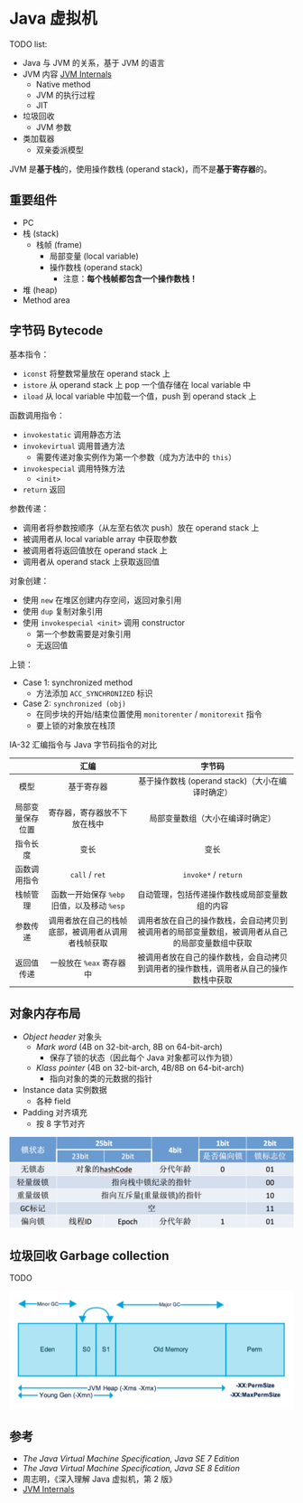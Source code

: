# Java 虚拟机

TODO list:

+ Java 与 JVM 的关系，基于 JVM 的语言
+ JVM 内容 [JVM Internals](http://blog.jamesdbloom.com/JVMInternals.html)
  + Native method
  + JVM 的执行过程
  + JIT
+ 垃圾回收
  + JVM 参数
+ 类加载器
  + 双亲委派模型

JVM 是**基于栈**的，使用操作数栈 (operand stack)，而不是**基于寄存器**的。

## 重要组件

+ PC
+ 栈 (stack)
  + 栈帧 (frame)
    + 局部变量 (local variable)
    + 操作数栈 (operand stack)
      + 注意：**每个栈帧都包含一个操作数栈！**
+ 堆 (heap)
+ Method area

## 字节码 Bytecode

基本指令：

+ `iconst` 将整数常量放在 operand stack 上
+ `istore` 从 operand stack 上 pop 一个值存储在 local variable 中
+ `iload` 从 local variable 中加载一个值，push 到 operand stack 上

函数调用指令：

+ `invokestatic` 调用静态方法
+ `invokevirtual` 调用普通方法
  + 需要传递对象实例作为第一个参数（成为方法中的 `this`）
+ `invokespecial` 调用特殊方法
  + `<init>`
+ `return` 返回

参数传递：

+ 调用者将参数按顺序（从左至右依次 push）放在 operand stack 上
+ 被调用者从 local variable array 中获取参数
+ 被调用者将返回值放在 operand stack 上
+ 调用者从 operand stack 上获取返回值

对象创建：

+ 使用 `new` 在堆区创建内存空间，返回对象引用
+ 使用 `dup` 复制对象引用
+ 使用 `invokespecial <init>` 调用 constructor
  + 第一个参数需要是对象引用
  + 无返回值

上锁：

+ Case 1: synchronized method
  + 方法添加 `ACC_SYNCHRONIZED` 标识
+ Case 2: `synchronized (obj)`
  + 在同步块的开始/结束位置使用 `monitorenter` / `monitorexit` 指令
  + 要上锁的对象放在栈顶

IA-32 汇编指令与 Java 字节码指令的对比

| | 汇编 | 字节码 |
| :-: | :-: | :-: |
| 模型 | 基于寄存器 | 基于操作数栈 (operand stack)（大小在编译时确定）|
| 局部变量保存位置 | 寄存器，寄存器放不下放在栈中 | 局部变量数组（大小在编译时确定）|
| 指令长度 | 变长 | 变长 |
| 函数调用指令 | `call` / `ret` | `invoke*` / `return` |
| 栈帧管理 | 函数一开始保存 `%ebp` 旧值，以及移动 `%esp` | 自动管理，包括传递操作数栈或局部变量数组的内容 |
| 参数传递 | 调用者放在自己的栈帧底部，被调用者从调用者栈帧获取 | 调用者放在自己的操作数栈，会自动拷贝到被调用者的局部变量数组，被调用者从自己的局部变量数组中获取 |
| 返回值传递 | 一般放在 `%eax` 寄存器中 | 被调用者放在自己的操作数栈，会自动拷贝到调用者的操作数栈，调用者从自己的操作数栈中获取 |

## 对象内存布局

+ _Object header_ 对象头
  + _Mark word_ (4B on 32-bit-arch, 8B on 64-bit-arch)
    + 保存了锁的状态（因此每个 Java 对象都可以作为锁）
  + _Klass pointer_ (4B on 32-bit-arch, 4B/8B on 64-bit-arch)
    + 指向对象的类的元数据的指针
+ Instance data 实例数据
  + 各种 field
+ Padding 对齐填充
  + 按 8 字节对齐

![Mark word in Java object header](jvm/object-header-mark-word.png)

## 垃圾回收 Garbage collection

TODO

![Java GC arguments](jvm/java-gc-args.png)

## 参考

+ _The Java Virtual Machine Specification, Java SE 7 Edition_
+ _The Java Virtual Machine Specification, Java SE 8 Edition_
+ 周志明，《深入理解 Java 虚拟机，第 2 版》
+ [JVM Internals](http://blog.jamesdbloom.com/JVMInternals.html)